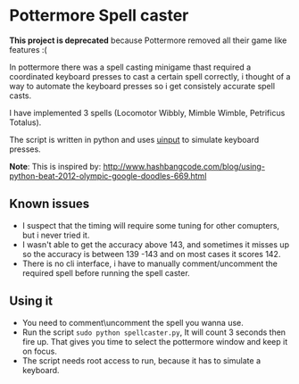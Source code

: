# Pottermore Spell caster

**This project is deprecated** because Pottermore removed all their game like features :(

In pottermore there was a spell casting minigame thast required a coordinated keyboard presses to cast a certain spell correctly, i thought of a way to automate the keyboard presses so i get consistely accurate spell casts.

I have implemented 3 spells (Locomotor Wibbly, Mimble Wimble, Petrificus Totalus).

The script is written in python and uses [uinput](https://pypi.python.org/pypi/python-uinput) to simulate keyboard presses. 

**Note**: This is inspired by: http://www.hashbangcode.com/blog/using-python-beat-2012-olympic-google-doodles-669.html


## Known issues
- I suspect that the timing will require some tuning for other comupters, but i never tried it.
- I wasn't able to get the accuracy above 143, and sometimes it misses up so the accuracy is between 139 -143 and on most cases it scores 142.
- There is no cli interface, i have to manually comment/uncomment the required spell before running the spell caster.

## Using it
* You need to comment\uncomment the spell you wanna use. 
* Run the script `sudo python spellcaster.py`, It will count 3 seconds then fire up. That gives you time to select the pottermore window and keep it on focus.
* The script needs root access to run, because it has to simulate a keyboard.
